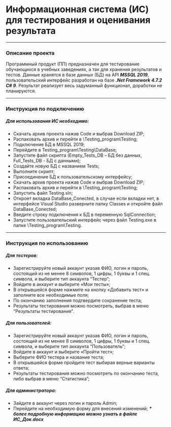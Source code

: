 # Информационная система (ИС) для тестирования и оценивания результата
---
### Описание проекта
Программный продукт (ПП) предназначен для тестирование обучающихся в учебных заведениях, а так для хранения результатов и тестов. Данные хранятся в базе данных (БД) на API ___MSSQL 2019___, пользовательский интерфейс разработан на базе ___.Net Framework 4.7.2 С# 9___. Результат реализует весь задуманный функционал, доработки не планируются.
___
### Инструкция по подключению
##### Для использования ИС необходимо:
* Скачать архив проекта нажав Code и выбрав Download ZIP;
* Распаковать архив и перейти в \Testing_program\Testing;
* Подключение БД в MSSQL 2019;
 * Перейдите в Testing_program\Testing\DataBase;
 * Запустите файл скрипта (Empty_Tests_DB – БД без данных, Full_Tests_DB - БД с данными);
 * Создайте новую БД с названием Tests;
 * Выполните скрипт;
* Присоединение БД к пользовательскому интерфейсу;
 * Скачать архив проекта нажав Code и выбрав Download ZIP;
 * Распаковать архив и перейти в \Testing_program\Testing;
 * Запустить файл Testing.sln;
 * Откроет вкладка DataBase_Conected, в случае если вкладки нет, в интерфейсе Visual Studio разверните папку Classes и откройте файл DataBase_Conected;
 * Введите строку подключения к БД в переменную SqlConnection;
 * Запустите пользовательский интерфейс через файл Testing.exe в папке \Testing_program\Testing.
___
### Инструкция по использованию
##### Для тестеров:
* Зарегистрируйте новый аккаунт указав ФИО, логин и пароль, состоящий из не менее 8 символов, 1 цифры, 1 буквы и 1 спец. символа, и выберите тип аккаунта “Тестер“;
* Войдите в аккаунт и выберите «Мои тесты»;
* В открывшейся форме нажмите на кнопку «Добавить тест» и заполните все необходимые поля;
* По окончанию заполнения подтвердите сохранение теста;
* Результаты тестирования можно посмотреть, выбрав в меню “Результаты тестирования”.
##### Для пользователей:
* Зарегистрируйте новый аккаунт указав ФИО, логин и пароль, состоящий из не менее 8 символов, 1 цифры, 1 буквы и 1 спец. символа, и выберите тип аккаунта “Пользователь“;
* Войдите в аккаунт и выберите «Пройти тест»; 
* Выберите ФИО тестера и название теста;
* В открывшейся форме пройдите тест выбирая верные варианты ответа;
* Результаты тестирования можно посмотреть по окончанию теста, либо выбрав в меню “Статистика”;
##### Для администратора:
* Зайдите в аккаунт через логин и пароль Admin;
* Перейдите на необходимую форму для внесения изменений;
___* более подробную информацию можно узнать в файле ИС_Док.docx___
